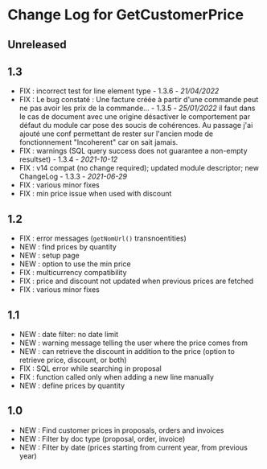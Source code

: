 # Change Log for GetCustomerPrice

## Unreleased

## 1.3

- FIX : incorrect test for line element type  - 1.3.6 - *21/04/2022*
- FIX : Le bug constaté : Une facture créée à partir d'une commande peut ne pas avoir les prix de la commande... - 1.3.5 - *25/01/2022*
  il faut dans le cas de document avec une origine désactiver le comportement par défaut du module car pose des soucis de cohérences.
  Au passage j'ai ajouté une conf permettant de rester sur l'ancien mode de fonctionnement "Incoherent" car on sait jamais.
- FIX : warnings (SQL query success does not guarantee a non-empty resultset) - 1.3.4 - *2021-10-12*
- FIX : v14 compat (no change required); updated module descriptor; new ChangeLog - 1.3.3 - *2021-06-29*
- FIX : various minor fixes
- FIX : min price issue when used with discount

## 1.2
- FIX : error messages (`getNomUrl()` transnoentities)
- NEW : find prices by quantity
- NEW : setup page
- NEW : option to use the min price
- FIX : multicurrency compatibility
- FIX : price and discount not updated when previous prices are fetched
- FIX : various minor fixes

## 1.1
- NEW : date filter: no date limit
- NEW : warning message telling the user where the price comes from
- NEW : can retrieve the discount in addition to the price (option to retrieve price, discount, or both)
- FIX : SQL error while searching in proposal
- FIX : function called only when adding a new line manually
- NEW : define prices by quantity

## 1.0
- NEW : Find customer prices in proposals, orders and invoices
- NEW : Filter by doc type (proposal, order, invoice)
- NEW : Filter by date (prices starting from current year, from previous year)
